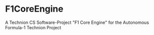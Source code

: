 # F1CoreEngine
A Technion CS Software-Project "F1 Core Engine" for the Autonomous Formula-1 Technion Project
